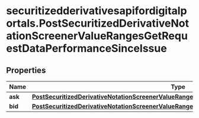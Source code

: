 # securitizedderivativesapifordigitalportals.PostSecuritizedDerivativeNotationScreenerValueRangesGetRequestDataPerformanceSinceIssue

## Properties

Name | Type | Description | Notes
------------ | ------------- | ------------- | -------------
**ask** | [**PostSecuritizedDerivativeNotationScreenerValueRangesGetRequestDataPerformanceSinceIssueAsk**](PostSecuritizedDerivativeNotationScreenerValueRangesGetRequestDataPerformanceSinceIssueAsk.md) |  | [optional] 
**bid** | [**PostSecuritizedDerivativeNotationScreenerValueRangesGetRequestDataPerformanceSinceIssueBid**](PostSecuritizedDerivativeNotationScreenerValueRangesGetRequestDataPerformanceSinceIssueBid.md) |  | [optional] 


